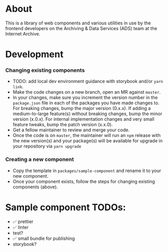 # About

This is a library of web components and various utilities in use by the frontend developers
on the Archiving & Data Services (ADS) team at the Internet Archive.

# Development

### Changing existing components

- TODO: add local dev environment guidance with storybook and/or `yarn link`.
- Make the code changes on a new branch, open an MR against `master`.
- In your changes, make sure you increment the version number in the `package.json` file
  in each of the packages you have made changes to. For breaking changes,
  bump the major version (0.x.x). If adding a medium-to-large feature(s) without breaking
  changes, bump the minor version (x.0.x). For internal implementation changes and
  very small feature tweaks, bump the patch version (x.x.0).
- Get a fellow maintainer to review and merge your code.
- Once the code is on `master`, the maintainer will run an `npm` release with the new version(s)
  and your package(s) will be available for upgrade in your repository via `yarn upgrade`

### Creating a new component

- Copy the template in `packages/sample-component` and rename it to your new component.
- Once your component exists, follow the steps for changing existing components (above).

# Sample component TODOs:

- ✅ prettier
- ✅ linter
- test?
- ✅ small bundle for publishing
- storybook?
